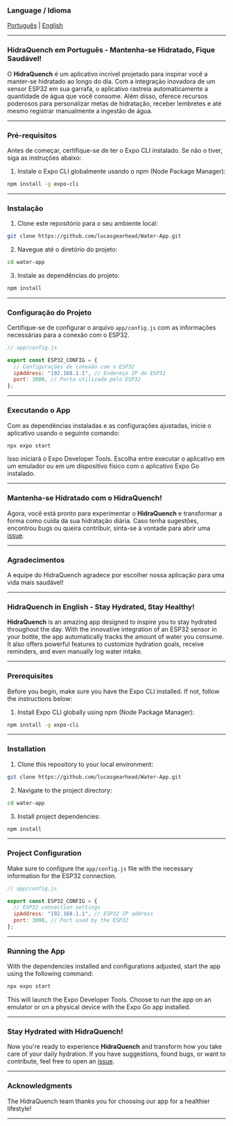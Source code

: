 ### Language / Idioma

[Português](#hidraquench-em-português) | [English](#hidraquench-in-english)

---

### HidraQuench em Português - Mantenha-se Hidratado, Fique Saudável!

O **HidraQuench** é um aplicativo incrível projetado para inspirar você a manter-se hidratado ao longo do dia. Com a integração inovadora de um sensor ESP32 em sua garrafa, o aplicativo rastreia automaticamente a quantidade de água que você consome. Além disso, oferece recursos poderosos para personalizar metas de hidratação, receber lembretes e até mesmo registrar manualmente a ingestão de água.

---

### Pré-requisitos

Antes de começar, certifique-se de ter o Expo CLI instalado. Se não o tiver, siga as instruções abaixo:

1. Instale o Expo CLI globalmente usando o npm (Node Package Manager):

```bash
npm install -g expo-cli
```

---

### Instalação

1. Clone este repositório para o seu ambiente local:

```bash
git clone https://github.com/lucasgearhead/Water-App.git
```

2. Navegue até o diretório do projeto:

```bash
cd water-app
```

3. Instale as dependências do projeto:

```bash
npm install
```

---

### Configuração do Projeto

Certifique-se de configurar o arquivo `app/config.js` com as informações necessárias para a conexão com o ESP32.

```javascript
// app/config.js

export const ESP32_CONFIG = {
  // Configurações de conexão com o ESP32
  ipAddress: "192.168.1.1", // Endereço IP do ESP32
  port: 3000, // Porta utilizada pelo ESP32
};
```

---

### Executando o App

Com as dependências instaladas e as configurações ajustadas, inicie o aplicativo usando o seguinte comando:

```bash
npx expo start
```

Isso iniciará o Expo Developer Tools. Escolha entre executar o aplicativo em um emulador ou em um dispositivo físico com o aplicativo Expo Go instalado.

---

### Mantenha-se Hidratado com o HidraQuench!

Agora, você está pronto para experimentar o **HidraQuench** e transformar a forma como cuida da sua hidratação diária. Caso tenha sugestões, encontrou bugs ou queira contribuir, sinta-se à vontade para abrir uma [issue](link-para-issues).

---

### Agradecimentos

A equipe do HidraQuench agradece por escolher nossa aplicação para uma vida mais saudável!

---

### HidraQuench in English - Stay Hydrated, Stay Healthy!

**HidraQuench** is an amazing app designed to inspire you to stay hydrated throughout the day. With the innovative integration of an ESP32 sensor in your bottle, the app automatically tracks the amount of water you consume. It also offers powerful features to customize hydration goals, receive reminders, and even manually log water intake.

---

### Prerequisites

Before you begin, make sure you have the Expo CLI installed. If not, follow the instructions below:

1. Install Expo CLI globally using npm (Node Package Manager):

```bash
npm install -g expo-cli
```

---

### Installation

1. Clone this repository to your local environment:

```bash
git clone https://github.com/lucasgearhead/Water-App.git
```

2. Navigate to the project directory:

```bash
cd water-app
```

3. Install project dependencies:

```bash
npm install
```

---

### Project Configuration

Make sure to configure the `app/config.js` file with the necessary information for the ESP32 connection.

```javascript
// app/config.js

export const ESP32_CONFIG = {
  // ESP32 connection settings
  ipAddress: "192.168.1.1", // ESP32 IP address
  port: 3000, // Port used by the ESP32
};
```

---

### Running the App

With the dependencies installed and configurations adjusted, start the app using the following command:

```bash
npx expo start
```

This will launch the Expo Developer Tools. Choose to run the app on an emulator or on a physical device with the Expo Go app installed.

---

### Stay Hydrated with HidraQuench!

Now you're ready to experience **HidraQuench** and transform how you take care of your daily hydration. If you have suggestions, found bugs, or want to contribute, feel free to open an [issue](link-to-issues).

---

### Acknowledgments

The HidraQuench team thanks you for choosing our app for a healthier lifestyle!

---

